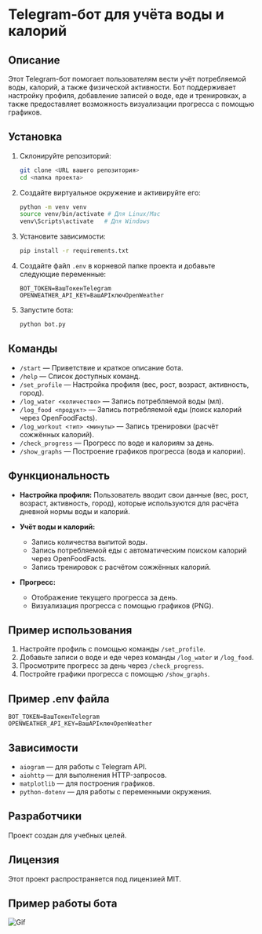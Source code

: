 # Telegram-бот для учёта воды и калорий

## Описание

Этот Telegram-бот помогает пользователям вести учёт потребляемой воды, калорий, а также физической активности. Бот поддерживает настройку профиля, добавление записей о воде, еде и тренировках, а также предоставляет возможность визуализации прогресса с помощью графиков.

## Установка

1. Склонируйте репозиторий:
   ```bash
   git clone <URL вашего репозитория>
   cd <папка проекта>
   ```

2. Создайте виртуальное окружение и активируйте его:
   ```bash
   python -m venv venv
   source venv/bin/activate # Для Linux/Mac
   venv\Scripts\activate   # Для Windows
   ```

3. Установите зависимости:
   ```bash
   pip install -r requirements.txt
   ```

4. Создайте файл `.env` в корневой папке проекта и добавьте следующие переменные:
   ```env
   BOT_TOKEN=ВашТокенTelegram
   OPENWEATHER_API_KEY=ВашAPIключOpenWeather
   ```

5. Запустите бота:
   ```bash
   python bot.py
   ```

## Команды

- `/start` — Приветствие и краткое описание бота.
- `/help` — Список доступных команд.
- `/set_profile` — Настройка профиля (вес, рост, возраст, активность, город).
- `/log_water <количество>` — Запись потребляемой воды (мл).
- `/log_food <продукт>` — Запись потребляемой еды (поиск калорий через OpenFoodFacts).
- `/log_workout <тип> <минуты>` — Запись тренировки (расчёт сожжённых калорий).
- `/check_progress` — Прогресс по воде и калориям за день.
- `/show_graphs` — Построение графиков прогресса (вода и калории).

## Функциональность

- **Настройка профиля:**
  Пользователь вводит свои данные (вес, рост, возраст, активность, город), которые используются для расчёта дневной нормы воды и калорий.

- **Учёт воды и калорий:**
  - Запись количества выпитой воды.
  - Запись потребляемой еды с автоматическим поиском калорий через OpenFoodFacts.
  - Запись тренировок с расчётом сожжённых калорий.

- **Прогресс:**
  - Отображение текущего прогресса за день.
  - Визуализация прогресса с помощью графиков (PNG).

## Пример использования

1. Настройте профиль с помощью команды `/set_profile`.
2. Добавьте записи о воде и еде через команды `/log_water` и `/log_food`.
3. Просмотрите прогресс за день через `/check_progress`.
4. Постройте графики прогресса с помощью `/show_graphs`.

## Пример .env файла

```env
BOT_TOKEN=ВашТокенTelegram
OPENWEATHER_API_KEY=ВашAPIключOpenWeather
```

## Зависимости

- `aiogram` — для работы с Telegram API.
- `aiohttp` — для выполнения HTTP-запросов.
- `matplotlib` — для построения графиков.
- `python-dotenv` — для работы с переменными окружения.

## Разработчики

Проект создан для учебных целей.

## Лицензия

Этот проект распространяется под лицензией MIT.

## Пример работы бота
![Gif](images/bot.gif)